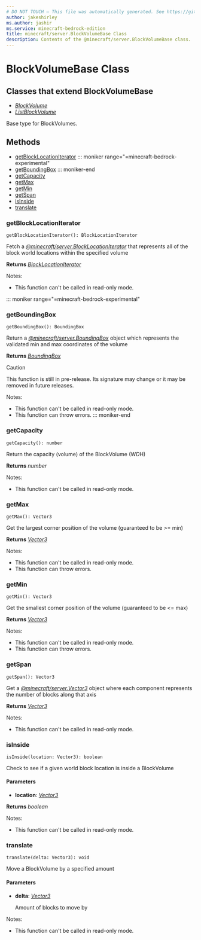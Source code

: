 ```yaml
---
# DO NOT TOUCH — This file was automatically generated. See https://github.com/mojang/minecraftapidocsgenerator to modify descriptions, examples, etc.
author: jakeshirley
ms.author: jashir
ms.service: minecraft-bedrock-edition
title: minecraft/server.BlockVolumeBase Class
description: Contents of the @minecraft/server.BlockVolumeBase class.
---
```

# BlockVolumeBase Class

## Classes that extend BlockVolumeBase
- [*BlockVolume*](BlockVolume.md)
- [*ListBlockVolume*](ListBlockVolume.md)

Base type for BlockVolumes.

## Methods
- [getBlockLocationIterator](#getblocklocationiterator)
::: moniker range="=minecraft-bedrock-experimental"
- [getBoundingBox](#getboundingbox)
::: moniker-end
- [getCapacity](#getcapacity)
- [getMax](#getmax)
- [getMin](#getmin)
- [getSpan](#getspan)
- [isInside](#isinside)
- [translate](#translate)

### **getBlockLocationIterator**
`
getBlockLocationIterator(): BlockLocationIterator
`

Fetch a [*@minecraft/server.BlockLocationIterator*](../../minecraft/server/BlockLocationIterator.md) that represents all of the block world locations within the specified volume

**Returns** [*BlockLocationIterator*](BlockLocationIterator.md)
  
Notes:
- This function can't be called in read-only mode.

::: moniker range="=minecraft-bedrock-experimental"
### **getBoundingBox**
`
getBoundingBox(): BoundingBox
`

Return a [*@minecraft/server.BoundingBox*](../../minecraft/server/BoundingBox.md) object which represents the validated min and max coordinates of the volume

**Returns** [*BoundingBox*](BoundingBox.md)

> [!CAUTION]
> This function is still in pre-release.  Its signature may change or it may be removed in future releases.
  
Notes:
- This function can't be called in read-only mode.
- This function can throw errors.
::: moniker-end

### **getCapacity**
`
getCapacity(): number
`

Return the capacity (volume) of the BlockVolume (W*D*H)

**Returns** *number*
  
Notes:
- This function can't be called in read-only mode.

### **getMax**
`
getMax(): Vector3
`

Get the largest corner position of the volume (guaranteed to be >= min)

**Returns** [*Vector3*](Vector3.md)
  
Notes:
- This function can't be called in read-only mode.
- This function can throw errors.

### **getMin**
`
getMin(): Vector3
`

Get the smallest corner position of the volume (guaranteed to be <= max)

**Returns** [*Vector3*](Vector3.md)
  
Notes:
- This function can't be called in read-only mode.
- This function can throw errors.

### **getSpan**
`
getSpan(): Vector3
`

Get a [*@minecraft/server.Vector3*](../../minecraft/server/Vector3.md) object where each component represents the number of blocks along that axis

**Returns** [*Vector3*](Vector3.md)
  
Notes:
- This function can't be called in read-only mode.

### **isInside**
`
isInside(location: Vector3): boolean
`

Check to see if a given world block location is inside a BlockVolume

#### **Parameters**
- **location**: [*Vector3*](Vector3.md)

**Returns** *boolean*
  
Notes:
- This function can't be called in read-only mode.

### **translate**
`
translate(delta: Vector3): void
`

Move a BlockVolume by a specified amount

#### **Parameters**
- **delta**: [*Vector3*](Vector3.md)
  
  Amount of blocks to move by
  
Notes:
- This function can't be called in read-only mode.
